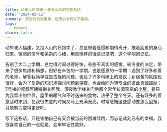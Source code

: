 ```yaml
---
title: 动车上的感慨——转专业后的学期总结
date: '2024-02-12'
summary: 开始前觉得很难，经历后发现并不容易。
tags:
  - Memory
share: false
---
```


动车驶入福建，又投入山的怀抱中了，总是带着憧憬和期待离开，拖着疲惫的身心归来。微弱的信号和芜杂的心绪，用些琐碎的话语记录吧，这个学期的记忆。

告别了大二上学期，总觉得时间过得好快，有些不真实的感觉。转专业的决定，带来了很多焦虑和畅想，但好在辛苦的一学期，也是感恩的一学期：遇到了好多和善的老师，解答我简单或是古怪的问题，也给了许多科研上的建议；新宿舍的氛围也很好，会为了复杂的知识点探讨问题到深夜，也会给同为转专业的彼此真诚鼓励；7号楼的叔叔阿姨特别关照我，深夜教学楼关门后那个常年拉着窗帘的小屋，是只为我留出的位置，屋里的暖气和不时送来的食物，热乎了整个冬天。还有好多的善意适时来到，在我很失意的时候又马上充满光亮。时常感慨这些感动要怎么回报，只能努力变得更好吧。

写下这些话，只是害怕自己有天会被当前的困难绊倒，而忘记此刻已有的幸福。我很喜欢自己的一点就是，会牢牢记住美好。
